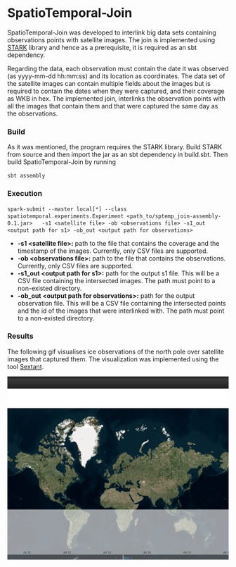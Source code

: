 # SpatioTemporal-Join

SpatioTemporal-Join was developed to interlink big data sets containing observations points with satellite images. The join is implemented using [STARK](https://github.com/dbis-ilm/stark) library and hence as a prerequisite, it is required as an sbt dependency.

Regarding the data, each observation must contain the date it was observed (as yyyy-mm-dd hh:mm:ss) and its location as coordinates. The data set of the satellite images can contain multiple fields about the images but is required to contain the dates when they were captured, and their coverage as WKB in hex. The implemented join, interlinks the observation points with all the images that contain them and that were captured the same day as the observations.


###  Build
As it was mentioned, the program requires the STARK library. Build STARK from source and then import the jar as an sbt dependency in build.sbt. Then build SpatioTemporal-Join by running
	
	sbt assembly
### Execution

	spark-submit --master local[*] --class spatiotemporal.experiments.Experiment <path_to/sptemp_join-assembly-0.1.jar>   -s1 <satellite file> -ob <observations file> -s1_out <output path for s1> -ob_out <output path for observations>

*  **-s1 \<satellite file\>:** path to the file that contains the coverage and the timestamp of the images. Currently, only CSV files are supported.
*  **-ob \<observations file\>:**  path to the file that contains the observations. Currently, only CSV files are supported.
* **-s1_out \<output path for s1\>:** path for the output s1 file. This will be a CSV file containing the intersected images. The path must point to a non-existed directory.
*  **-ob_out \<output path for observations\>:** path for the output observation file.  This will be a CSV file containing the intersected points and the id of the images that were interlinked with. The path must point to a non-existed directory.



### Results 
The following gif visualises ice observations of the north pole over satellite images that captured them.  The visualization was implemented using the tool [Sextant](http://sextant.di.uoa.gr/).<p  align="center">
<img  src="https://github.com/GiorgosMandi/SpatioTemporal-Join/blob/master/gif/spatiotemporal-join_2.gif">

